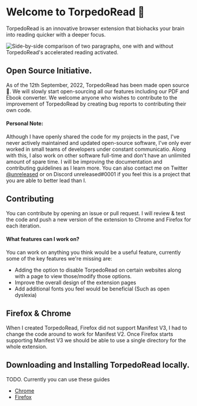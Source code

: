 # Welcome to TorpedoRead 👋
TorpedoRead is an innovative browser extension that biohacks your brain into reading quicker with a deeper focus.

![Side-by-side comparison of two paragraphs, one with and without TorpedoRead's accelerated reading activated.](https://github.com/unreleased/TorpedoRead/blob/main/Example.jpeg?raw=true)


## Open Source Initiative.

As of the 12th September, 2022, TorpedoRead has been made open source 🎉. We will slowly start open-sourcing all our features including our PDF and Ebook converter. We welcome anyone who wishes to contribute to the improvement of TorpedoRead by creating bug reports to contributing their own code. 


#### Personal Note:

Although I have openly shared the code for my projects in the past, I've never actively maintained and updated open-source software, I've only ever worked in small teams of developers under constant communicatio. Along with this, I also work on other software full-time and don't have an unlimited amount of spare time. I will be improving the documentation and contributing guidelines as I learn more. You can also contact me on Twitter [@unreleased](https://twitter.com/unreleased) or on Discord unreleased#0001 if you feel this is a project that you are able to better lead than I.


## Contributing

You can contribute by opening an issue or pull request. I will review & test the code and push a new version of the extension to Chrome and Firefox for each iteration. 


#### What features can I work on?

You can work on anything you think would be a useful feature, currently some of the key features we're missing are:

- Adding the option to disable TorpedoRead on certain websites along with a page to view those/modify those options.
- Improve the overall design of the extension pages
- Add additional fonts you feel would be beneficial (Such as open dyslexia)


## Firefox & Chrome

When I created TorpedoRead, Firefox did not support Manifest V3, I had to change the code around to work for Manifest V2. Once Firefox starts supporting Manifest V3 we should be able to use a single directory for the whole extension.


## Downloading and Installing TorpedoRead locally.

TODO. Currently you can use these guides

- [Chrome](https://dev.to/ben/how-to-install-chrome-extensions-manually-from-github-1612)
- [Firefox](https://www.makeuseof.com/tag/how-to-install-firefox-add-ons-manually-even-from-github/)
